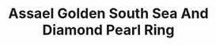 ---
title: Assael Golden South Sea And Diamond Pearl Ring
description: |
  Natural Color Golden South Sea Cultured Pearl highlighted by Rose Cut Diamonds.
specs: |
  Golden South Sea Pearl ring, 13.9 x 14.5mm, set in 18K White gold, with 130 Diamonds, 4.01 ctw.
images:
  - image_path: /uploads/assael-golden-south-sea-and-diamond-pearl-ring.jpg
_category:
order: 23
categories:
  - rings
---